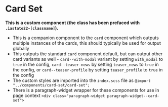 # Card Set

**This is a custom component (the class has been prefaced with `.iastate22-[classname]`).**

- This is a companion component to the `card` component which outputs multiple instances of the cards, this should typically be used for output globally
- This outputs the standard `card` component default, but can output other card variants as well - `card--with-modal` variant by setting `with_modal` to `true` in the config, `card--teaser-news` by setting `teaser_news` to `true` in the config, or `card--teaser-profile` by setting `teaser_profile` to `true` in the config
- The custom styles are imported into the `index.scss` file as `@import "../components/card-set/card-set";`
- There is a paragraph-widget wrapper for these components for use in page context `<div class="paragraph-widget paragraph-widget--card-set">`
